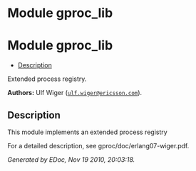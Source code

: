 Module gproc_lib
================


<h1>Module gproc_lib</h1>

* [Description](#description)


Extended process registry.



__Authors:__ Ulf Wiger ([`ulf.wiger@ericsson.com`](mailto:ulf.wiger@ericsson.com)).

<h2><a name="description">Description</a></h2>



This module implements an extended process registry


For a detailed description, see gproc/doc/erlang07-wiger.pdf.

_Generated by EDoc, Nov 19 2010, 20:03:18._